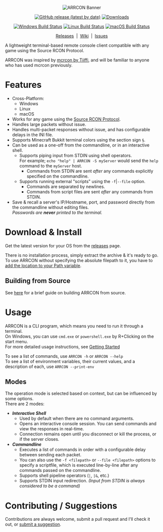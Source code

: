 <p align="center">
  <img
       src="https://i.imgur.com/yARb4DV.png"
       alt="ARRCON Banner"
  />
</p>  
<p align="center">
<p align="center">
  <a href="https://github.com/radj307/ARRCON/releases"><img alt="GitHub release (latest by date)" src="https://img.shields.io/github/v/release/radj307/ARRCON?color=ffffff&label=Version&logo=github&style=for-the-badge"></a>
  <nobr></nobr>
  <a href="https://github.com/radj307/ARRCON/releases"><img alt="Downloads" src="https://img.shields.io/github/downloads/radj307/ARRCON/total?label=Downloads&color=ffffff&logo=github&style=for-the-badge"></a>
</p>
<p align="center">
  <a href="https://github.com/radj307/ARRCON/actions/workflows/Windows.yml"><img alt="Windows Build Status" src="https://img.shields.io/github/workflow/status/radj307/ARRCON/Windows%20Build?label=Windows%20Build&logo=github&style=for-the-badge"></a>
  <a href="https://github.com/radj307/ARRCON/actions/workflows/Linux.yml"><img alt="Linux Build Status" src="https://img.shields.io/github/workflow/status/radj307/ARRCON/Linux%20Build?label=Linux%20Build&logo=github&style=for-the-badge"></a>
  <a href="https://github.com/radj307/ARRCON/actions/workflows/Windows.yml"><img alt="macOS Build Status" src="https://img.shields.io/github/workflow/status/radj307/ARRCON/macOS%20Build?label=macOS%20Build&logo=github&style=for-the-badge"></a>
</p>
<p align="center">
  <a href="https://github.com/radj307/ARRCON/releases">Releases</a>&nbsp&nbsp|&nbsp&nbsp<a href="https://github.com/radj307/ARRCON/wiki">Wiki</a>&nbsp&nbsp|&nbsp&nbsp<a href="https://github.com/radj307/ARRCON/issues">Issues</a>
</p>

A lightweight terminal-based remote console client compatible with any game using the Source RCON Protocol.  

ARRCON was inspired by [mcrcon by Tiiffi](https://github.com/Tiiffi/mcrcon), and will be familiar to anyone who has used mcrcon previously.  

# Features
  - Cross-Platform:
    - Windows
    - Linux
    - macOS
  - Works for any game using the [Source RCON Protocol](https://developer.valvesoftware.com/wiki/Source_RCON_Protocol).
  - Handles large packets without issue.
  - Handles multi-packet responses without issue, and has configurable delays in the INI file.
  - Supports Minecraft Bukkit terminal colors using the section sign `§`.
  - Can be used as a one-off from the commandline, or in an interactive shell.
    - Supports piping input from STDIN using shell operators.  
      For example; `echo "help" | ARRCON -S myServer` would send the `help` command to the `myServer` host.
        - Commands from STDIN are sent _after_ any commands explicitly specified on the commandline.
    - Supports running external "scripts" using the `-f`\|`--file` option.
      - Commands are separated by newlines.
      - Commands from script files are sent _after_ any commands from STDIN.
  - Save & recall a server's IP/Hostname, port, and password directly from the commandline without editing files.  
    _Passwords are __never__ printed to the terminal._
    

# Download & Install
Get the latest version for your OS from the [releases](https://github.com/radj307/ARRCON/releases) page.

There is no installation process, simply extract the archive & it's ready to go.  
To use ARRCON without specifying the absolute filepath to it, you have to [add the location to your Path variable](https://github.com/radj307/ARRCON/wiki/Adding-To-Path).

## Building from Source
See [here](https://github.com/radj307/ARRCON/wiki/Building-from-Source) for a brief guide on building ARRCON from source.


# Usage
ARRCON is a CLI program, which means you need to run it through a terminal.  
On Windows, you can use `cmd.exe` or `powershell.exe` by R+Clicking on the start menu.  
For more detailed usage instructions, see [Getting Started](https://github.com/radj307/ARRCON/wiki)

To see a list of commands, use `ARRCON -h` or `ARRCON --help`  
To see a list of environment variables, their current values, and a description of each, use `ARRCON --print-env`


## Modes
The operation mode is selected based on context, but can be influenced by some options.  
There are 2 modes:
- ___Interactive Shell___
  - Used by default when there are no command arguments.
  - Opens an interactive console session. You can send commands and view the responses in real-time.
  - Connection remains open until you disconnect or kill the process, or if the server closes.
- ___Commandline___
  - Executes a list of commands in order with a configurable delay between sending each packet.
  - You can also use the `-f <filepath>` or `--file <filepath>` options to specify a scriptfile, which is executed line-by-line after any commands passed on the commandline.
  - Supports shell pipeline operators (`|`, `|&`, etc.)
  - Supports STDIN input redirection. _(Input from STDIN is always considered to be a command)_

# Contributing / Suggestions
Contributions are always welcome, submit a pull request and I'll check it out, or [submit a suggestion](https://github.com/radj307/ARRCON/issues/new?assignees=&labels=enhancement%2C+new+feature+request&template=request-a-new-feature.md&title=%5BNEW%5D).
